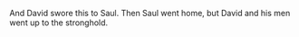 And David swore this to Saul. Then Saul went home, but David and his men went up to the stronghold.
